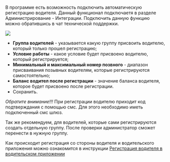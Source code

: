 В программе есть возможность подключить автоматическую регистрацию водителя. Данный функционал подключаетя в разделе Администрирование - Интеграции. Подключить данную функцию можно обратившись в чат технической поддержки.

![](https://txcloud.atlassian.net/wiki/download/thumbnails/356515841/image-20210607-124110.png?version=1&modificationDate=1623069673509&cacheVersion=1&api=v2&width=680&height=288)

* **Группа водителей** - указывается какую группу присвоить водителю, который только прошел регистрацию;
* **Условие работы** - какое условие будет присвоено водителю, который регистрируется;
* **Минимальный и максимальный номер позвного** - диапазон присваивания позывных водителям, которые регистрируются самостоятельно;
* **Баланс водител после регистрации** - значение баланса водителя, которое будет присвоено поcле регистрации.
* Сохранить.

_Обратите внимание!!!_ При регистрации водителю приходит код подтверждания с помощью смс. Для этого необходимо иметь подключенный смс шлюз.

Так же рекомендуем, для водителей, которые сами регистрируются создать отдельную группу. После проверки администратор сможет перенести в нужную группу.

Как происходит регистрация со стороны водителя и водительского приложения можно ознакомится в инструкции [Регистрация водителя в водительском приложении](/wiki/spaces/LIG/pages/356057102)